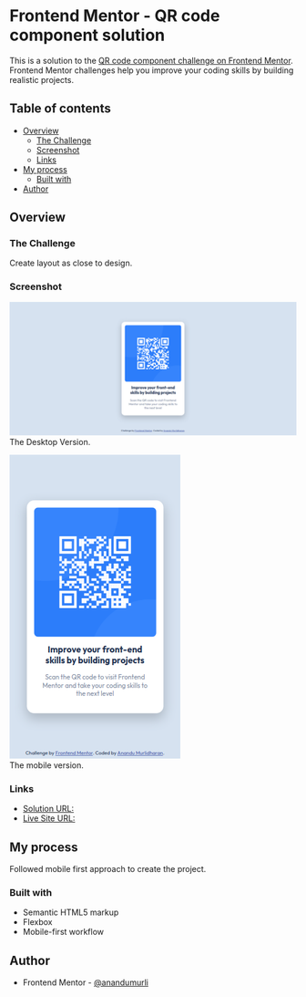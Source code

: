 # Frontend Mentor - QR code component solution

This is a solution to the [QR code component challenge on Frontend Mentor](https://www.frontendmentor.io/challenges/qr-code-component-iux_sIO_H). Frontend Mentor challenges help you improve your coding skills by building realistic projects. 

## Table of contents

- [Overview](#overview)
  - [The Challenge](#the-challenge)
  - [Screenshot](#screenshot)
  - [Links](#links)
- [My process](#my-process)
  - [Built with](#built-with)
- [Author](#author)

## Overview

### The Challenge
Create layout as close to design. 

### Screenshot
![](screenshots/screenshot_laptop.png)
<br>The Desktop Version.

![](screenshots/screenshot_mobile.png)
<br> The mobile version.

### Links

- [Solution URL:](https://github.com/anandumurli/FrontendMentor_QR_Code)
- [Live Site URL:](https://anandumurli.github.io/FrontendMentor_QR_Code/)

## My process
Followed mobile first approach to create the project.

### Built with

- Semantic HTML5 markup
- Flexbox
- Mobile-first workflow

## Author

- Frontend Mentor - [@anandumurli](https://www.frontendmentor.io/profile/anandumurli)

